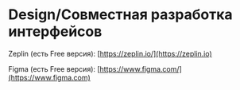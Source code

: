 # Design/Совместная разработка интерфейсов

Zeplin (есть Free версия): [https://zeplin.io/](https://zeplin.io)

Figma (есть Free версия): [https://www.figma.com/](https://www.figma.com)
